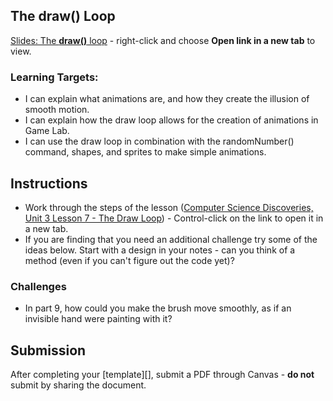[//]: # ( <p><iframe src="https://douglasurner.github.io/GDP1/units/1/assignments/U1.5-the-draw-loop/" width="100%" height="666px"></iframe></p> )

## The **draw()** Loop

[slides]: 
[template]: 

[Slides: The **draw()** loop][slides] - right-click and choose **Open link in a new tab** to view.

### Learning Targets:

* I can explain what animations are, and how they create the illusion of smooth motion.
* I can explain how the draw loop allows for the creation of animations in Game Lab.
* I can use the draw loop in combination with the randomNumber() command, shapes, and sprites to make simple animations.

## Instructions

* Work through the steps of the lesson  ([Computer Science Discoveries, Unit 3 Lesson 7 - The Draw Loop](https://studio.code.org/s/csd3-2018/stage/7/puzzle/1)) - Control-click on the link to open it in a new tab.
* If you are finding that you need an additional challenge try some of the ideas below. Start with a design in your notes - can you think of a method (even if you can't figure out the code yet)?

### Challenges

* In part 9, how could you make the brush move smoothly, as if an invisible hand were painting with it?

## Submission

After completing your [template][], submit a PDF through Canvas - **do not** submit by sharing the document.
